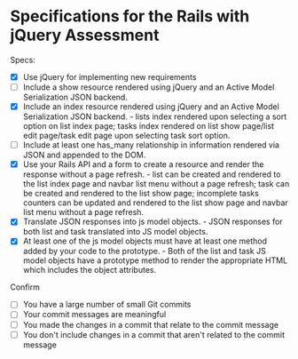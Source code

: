 # Specifications for the Rails with jQuery Assessment

Specs:
- [x] Use jQuery for implementing new requirements
- [ ] Include a show resource rendered using jQuery and an Active Model Serialization JSON backend.
- [x] Include an index resource rendered using jQuery and an Active Model Serialization JSON backend. - lists index rendered upon selecting a sort option on list index page; tasks index rendered on list show page/list edit page/task edit page upon selecting task sort option.
- [ ] Include at least one has_many relationship in information rendered via JSON and appended to the DOM.
- [x] Use your Rails API and a form to create a resource and render the response without a page refresh. - list can be created and rendered to the list index page and navbar list menu without a page refresh; task can be created and rendered to the list show page; incomplete tasks counters can be updated and rendered to the list show page and navbar list menu without a page refresh.
- [x] Translate JSON responses into js model objects. - JSON responses for both list and task translated into JS model objects.
- [x] At least one of the js model objects must have at least one method added by your code to the prototype. - Both of the list and task JS model objects have a prototype method to render the appropriate HTML which includes the object attributes.

Confirm
- [ ] You have a large number of small Git commits
- [ ] Your commit messages are meaningful
- [ ] You made the changes in a commit that relate to the commit message
- [ ] You don't include changes in a commit that aren't related to the commit message
